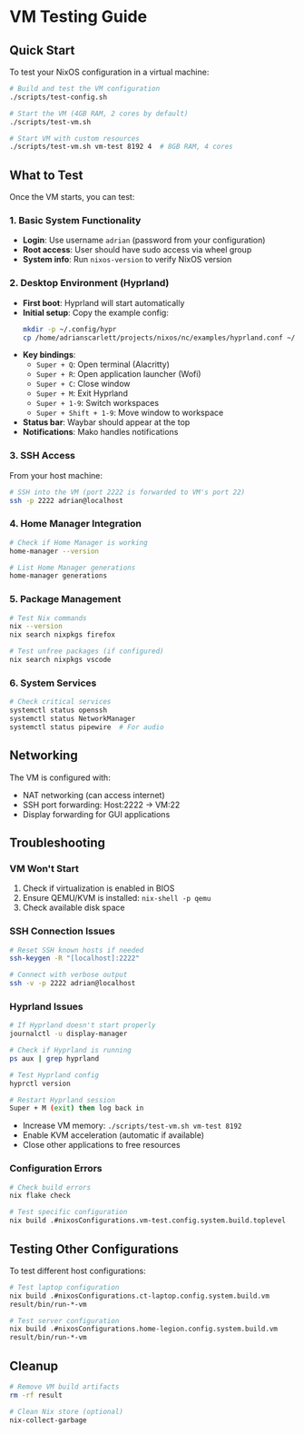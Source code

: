 # VM Testing Guide

## Quick Start

To test your NixOS configuration in a virtual machine:

```bash
# Build and test the VM configuration
./scripts/test-config.sh

# Start the VM (4GB RAM, 2 cores by default)
./scripts/test-vm.sh

# Start VM with custom resources
./scripts/test-vm.sh vm-test 8192 4  # 8GB RAM, 4 cores
```

## What to Test

Once the VM starts, you can test:

### 1. Basic System Functionality
- **Login**: Use username `adrian` (password from your configuration)
- **Root access**: User should have sudo access via wheel group
- **System info**: Run `nixos-version` to verify NixOS version

### 2. Desktop Environment (Hyprland)
- **First boot**: Hyprland will start automatically
- **Initial setup**: Copy the example config:
  ```bash
  mkdir -p ~/.config/hypr
  cp /home/adrianscarlett/projects/nixos/nc/examples/hyprland.conf ~/.config/hypr/
  ```
- **Key bindings**:
  - `Super + Q`: Open terminal (Alacritty)
  - `Super + R`: Open application launcher (Wofi)
  - `Super + C`: Close window
  - `Super + M`: Exit Hyprland
  - `Super + 1-9`: Switch workspaces
  - `Super + Shift + 1-9`: Move window to workspace
- **Status bar**: Waybar should appear at the top
- **Notifications**: Mako handles notifications

### 3. SSH Access
From your host machine:
```bash
# SSH into the VM (port 2222 is forwarded to VM's port 22)
ssh -p 2222 adrian@localhost
```

### 4. Home Manager Integration
```bash
# Check if Home Manager is working
home-manager --version

# List Home Manager generations
home-manager generations
```

### 5. Package Management
```bash
# Test Nix commands
nix --version
nix search nixpkgs firefox

# Test unfree packages (if configured)
nix search nixpkgs vscode
```

### 6. System Services
```bash
# Check critical services
systemctl status openssh
systemctl status NetworkManager
systemctl status pipewire  # For audio
```

## Networking

The VM is configured with:
- NAT networking (can access internet)
- SSH port forwarding: Host:2222 → VM:22
- Display forwarding for GUI applications

## Troubleshooting

### VM Won't Start
1. Check if virtualization is enabled in BIOS
2. Ensure QEMU/KVM is installed: `nix-shell -p qemu`
3. Check available disk space

### SSH Connection Issues
```bash
# Reset SSH known hosts if needed
ssh-keygen -R "[localhost]:2222"

# Connect with verbose output
ssh -v -p 2222 adrian@localhost
```

### Hyprland Issues
```bash
# If Hyprland doesn't start properly
journalctl -u display-manager

# Check if Hyprland is running
ps aux | grep hyprland

# Test Hyprland config
hyprctl version

# Restart Hyprland session
Super + M (exit) then log back in
```
- Increase VM memory: `./scripts/test-vm.sh vm-test 8192`
- Enable KVM acceleration (automatic if available)
- Close other applications to free resources

### Configuration Errors
```bash
# Check build errors
nix flake check

# Test specific configuration
nix build .#nixosConfigurations.vm-test.config.system.build.toplevel
```

## Testing Other Configurations

To test different host configurations:

```bash
# Test laptop configuration
nix build .#nixosConfigurations.ct-laptop.config.system.build.vm
result/bin/run-*-vm

# Test server configuration  
nix build .#nixosConfigurations.home-legion.config.system.build.vm
result/bin/run-*-vm
```

## Cleanup

```bash
# Remove VM build artifacts
rm -rf result

# Clean Nix store (optional)
nix-collect-garbage
```

